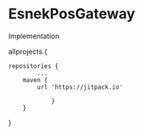# EsnekPosGateway

Implementation

allprojects {

	repositories {
			...
		maven { 
			url 'https://jitpack.io' 
	
				}
		}
}
